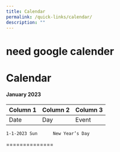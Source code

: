 ```yaml
---
title: Calendar
permalink: /quick-links/calendar/
description: ""
---
```

# need google calender
# Calendar

#### January 2023



| Column 1 | Column 2 | Column 3 |
| -------- | -------- | -------- |
| Date     | Day     | Event     |
	1-1-2023 Sun      New Year’s Day
==============

